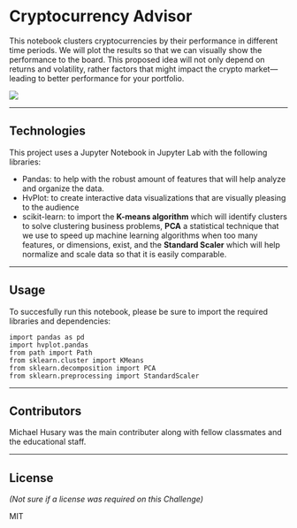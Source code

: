 # Cryptocurrency Advisor

This notebook clusters cryptocurrencies by their performance in different time periods. We will plot the results so that we can visually show the performance to the board. This proposed idea will not only depend on returns and volatility, rather factors that might impact the crypto market—leading to better performance for your portfolio.

![](Images/bokeh_plot.png)

---

## Technologies

This project uses a Jupyter Notebook in Jupyter Lab with the following libraries:

- Pandas: to help with the robust amount of features that will help analyze and organize the data.
- HvPlot: to create interactive data visualizations that are visually pleasing to the audience
- scikit-learn: to import the **K-means algorithm** which will identify clusters to solve clustering business problems, **PCA** a statistical technique that we use to speed up machine learning algorithms when too many features, or dimensions, exist, and the **Standard Scaler** which will help normalize and scale data so that it is easily comparable. 


---

## Usage

To succesfully run this notebook, please be sure to import the required libraries and dependencies:

```
import pandas as pd
import hvplot.pandas
from path import Path
from sklearn.cluster import KMeans
from sklearn.decomposition import PCA
from sklearn.preprocessing import StandardScaler
```

---

## Contributors

Michael Husary was the main contributer along with fellow classmates and the educational staff. 

--- 

## License
*(Not sure if a license was required on this Challenge)*


MIT
